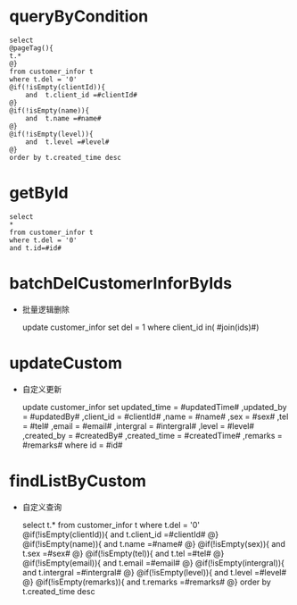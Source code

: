 queryByCondition
===


    select 
    @pageTag(){
    t.*
    @}
    from customer_infor t
    where t.del = '0'  
    @if(!isEmpty(clientId)){
        and  t.client_id =#clientId#
    @}
    @if(!isEmpty(name)){
        and  t.name =#name#
    @}
    @if(!isEmpty(level)){
        and  t.level =#level#
    @}
    order by t.created_time desc
    
    
    
getById
===

    select
    *
    from customer_infor t
    where t.del = '0'
    and t.id=#id#



batchDelCustomerInforByIds
===

* 批量逻辑删除

    update customer_infor set del = 1 where client_id  in( #join(ids)#)
    


updateCustom
===

* 自定义更新

    update customer_infor 
    set 
        updated_time = #updatedTime#
        ,updated_by = #updatedBy#
                ,client_id = #clientId#
                ,name = #name#
                ,sex = #sex#
                ,tel = #tel#
                ,email = #email#
                ,intergral = #intergral#
                ,level = #level#
                ,created_by = #createdBy#
                ,created_time = #createdTime#
                ,remarks = #remarks#
    where id  = #id#
    
    
    
findListByCustom
===

* 自定义查询


    select 
    t.*
    from customer_infor t
    where t.del = '0'  
    @if(!isEmpty(clientId)){
        and  t.client_id =#clientId#
    @}
    @if(!isEmpty(name)){
        and  t.name =#name#
    @}
    @if(!isEmpty(sex)){
        and  t.sex =#sex#
    @}
    @if(!isEmpty(tel)){
        and  t.tel =#tel#
    @}
    @if(!isEmpty(email)){
        and  t.email =#email#
    @}
    @if(!isEmpty(intergral)){
        and  t.intergral =#intergral#
    @}
    @if(!isEmpty(level)){
        and  t.level =#level#
    @}
    @if(!isEmpty(remarks)){
        and  t.remarks =#remarks#
    @}
    order by t.created_time desc